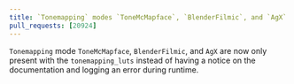 ```yaml
---
title: `Tonemapping` modes `ToneMcMapface`, `BlenderFilmic`, and `AgX` are now gated behind `tonemapping_luts`
pull_requests: [20924]
---
```


`Tonemapping` mode `ToneMcMapface`, `BlenderFilmic`, and `AgX` are now only present with the `tonemapping_luts`
instead of having a notice on the documentation and logging an error during runtime.
